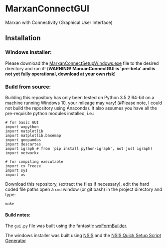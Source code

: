 # MarxanConnectGUI
Marxan with Connectivity (Graphical User Interface)

## Installation
### Windows Installer:
Please download the [MarxanConnectSetupWindows.exe](https://github.com/remi-daigle/MarxanConnectGUI/releases/download/0.0.0/MarxanConnectSetupWindows.exe) file to the desired directory and run it! (**WARNING! MarxanConnectGUI is 'pre-beta' and is not yet fully operational, download at your own risk**)

### Build from source:
Building this repository has only been tested on Python 3.5.2 64-bit on a machine running Windows 10, your mileage may vary! (#Please note, I could not build the repository using Anaconda). It also assumes you have all the pre-requisite python modules installed, i.e.:

```
# for basic GUI
import wxpython
import matplotlib
import matplotlib.basemap
import geopandas
import descartes
import igraph # from 'pip install python-igraph', not just igraph)
import networkx

# for compiling executable
import cx_Freeze
import sys
import os
```
Download this repository, (extract the files if necessary), edit the hard coded file paths open a `cmd` window (or git bash) in the project directory and type:
```
make
```
#### Build notes:
The `gui.py` file was built using the fantastic [wxFormBuilder](https://github.com/wxFormBuilder/wxFormBuilder).

The windows installer was built using [NSIS](http://nsis.sourceforge.net/Main_Page) and the [NSIS Quick Setup Script Generator](http://nsis.sourceforge.net/NSIS_Quick_Setup_Script_Generator)
